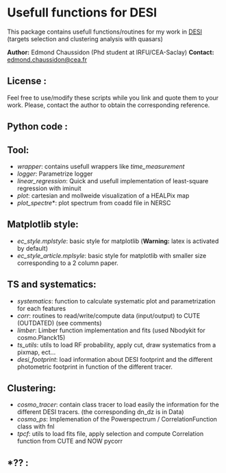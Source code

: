 Usefull functions for DESI
==========================

This package contains usefull functions/routines for my work in [DESI](https://www.desi.lbl.gov/) (targets selection and clustering analysis with quasars)

**Author:** Edmond Chaussidon (Phd student at IRFU/CEA-Saclay)
**Contact:** edmond.chaussidon@cea.fr

License :
---------

Feel free to use/modify these scripts while you link and quote them to your work. Please, contact the author to obtain the corresponding reference.

Python code :
-------------

## Tool:
  * *wrapper*: contains usefull wrappers like *time_measurement*
  * *logger*: Parametrize logger
  * *linear_regression*: Quick and usefull implementation of least-square regression with iminuit
  * *plot*: cartesian and mollweide visualization of a HEALPix map
  * *plot_spectre**: plot spectrum from coadd file in NERSC

## Matplotlib style:
  * *ec_style.mplstyle*: basic style for matplotlib (**Warning:** latex is activated by default)
  * *ec_style_article.mplsyle*: basic style for matplotlib with smaller size corresponding to a 2 column paper.

## TS and systematics:
  * *systematics*: function to calculate systematic plot and parametrization for each features
  * *corr*: routines to read/write/compute data (input/output) to CUTE (OUTDATED) (see comments)
  * *limber*: Limber function implementation and fits (used Nbodykit for cosmo.Planck15)
  * *ts_utils*: utils to load RF probability, apply cut, draw systematics from a pixmap, ect...
  * *desi_footprint*: load information about DESI footprint and the different photometric footprint in function of the different tracer.

## Clustering:
  * *cosmo_tracer*: contain class tracer to load easily the information for the different DESI tracers. (the corresponding dn_dz is in Data)
  * *cosmo_ps*: Implemenation of the Powerspectrum / CorrelationFunction class with fnl
  * *tpcf*: utils to load fits file, apply selection and compute Correlation function from CUTE and NOW pycorr


*?? :
----

